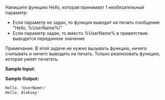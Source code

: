 Напишите функцию Hello, которая принимает 1 необязательный параметр:

-   Если параметр не задан, то функция выводит на печать сообщение "Hello, %UserName%!"
-   Если параметр задан, то вместо %UserName% в приветствии выводится переданное значение

Примечание. В этой задаче не нужно вызывать функцию, ничего считывать и ничего выводить на печать. Только реализовать функцию, которая умеет печатать.

**Sample Input:**


**Sample Output:**

```cpp
Hello, %UserName%!
Hello, Aleksey!
```

